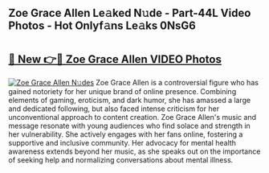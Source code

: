 ## Zoe Grace Allen Le𝚊ked N𝚞de - Part-44L Video Photos - Hot Onlyf𝚊ns Le𝚊ks 0NsG6

# <h2><a href="http://ab57035.deff.icu/?id=Zoe+Grace+Allen">🔗 New 👉🔴 Zoe Grace Allen VIDEO Photos</a></h2>

[![Zoe Grace Allen N𝚞des](https://i.imgur.com/rIISA9y.gif)](http://ab57035.deff.icu/?id=Zoe+Grace+Allen)
Zoe Grace Allen is a controversial figure who has gained notoriety for her unique brand of online presence. Combining elements of gaming, eroticism, and dark humor, she has amassed a large and dedicated following, but also faced intense criticism for her unconventional approach to content creation. Zoe Grace Allen's music and message resonate with young audiences who find solace and strength in her vulnerability. She actively engages with her fans online, fostering a supportive and inclusive community. Her advocacy for mental health awareness extends beyond her music, as she speaks out on the importance of seeking help and normalizing conversations about mental illness.
